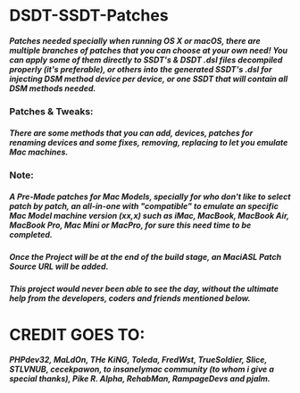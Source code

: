 # DSDT-SSDT-Patches

##### Patches needed specially when running OS X or macOS, there are multiple branches of patches that you can choose at your own need! You can apply some of them directly to SSDT's & DSDT .dsl files decompiled properly (it's preferable), or others into the generated SSDT's .dsl for injecting DSM method device per device, or one SSDT that will contain all DSM methods needed. #####


### **Patches & Tweaks:** ###

##### There are some methods that you can add, devices, patches for renaming devices and some fixes, removing, replacing to let you emulate Mac machines. #####



### **Note:** ###

##### A Pre-Made patches for Mac Models, specially for who don't like to select patch by patch, an all-in-one with "compatible" to emulate an specific Mac Model machine version (xx,x) such as iMac, MacBook, MacBook Air, MacBook Pro, Mac Mini or MacPro, for sure this need time to be completed. #####

##### Once the Project will be at the end of the build stage, an MaciASL **Patch Source URL** will be added. #####



###### ***This project would never been able to see the day, without the ultimate help from the developers, coders and friends mentioned below.*** ######






# CREDIT GOES TO:

##### **PHPdev32, MaLdOn, THe KiNG, Toleda, FredWst, TrueSoldier, Slice, STLVNUB, cecekpawon, to insanelymac community (to whom i give  a special thanks), Pike R. Alpha, RehabMan, RampageDevs and pjalm.** #####
